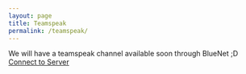 ```yaml
---
layout: page
title: Teamspeak
permalink: /teamspeak/
---
```


We will have a teamspeak channel available soon through BlueNet ;D
<a><a href="ts3server://voice.teamspeak.com/?port=9997&nickname=Web 
Guest">Connect to Server</a>